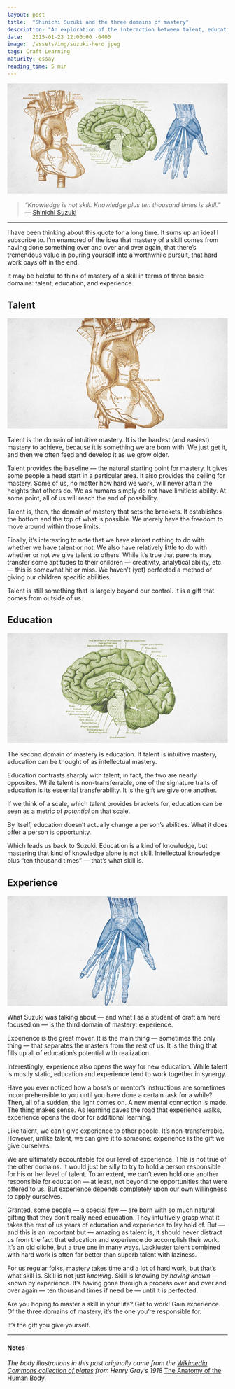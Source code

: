 ```yaml
---
layout: post
title:  "Shinichi Suzuki and the three domains of mastery"
description: "An exploration of the interaction between talent, education, and skill."
date:   2015-01-23 12:00:00 -0400
image:  /assets/img/suzuki-hero.jpeg
tags: Craft Learning
maturity: essay
reading_time: 5 min
---
```


![Old anatomical textbook prints of a heart, brain, and hand](/assets/img/suzuki-hero.jpeg)

> _“Knowledge is not skill. Knowledge plus ten thousand times is skill.”_   
> — [Shinichi Suzuki](http://en.wikipedia.org/wiki/Shinichi_Suzuki_(violinist))

---

<p class="dropCap">I have been thinking about this quote for a long time. It sums up an ideal I subscribe to. I’m enamored of the idea that mastery of a skill comes from having done something over and over and over again, that there’s tremendous value in pouring yourself into a worthwhile pursuit, that hard work pays off in the end.</p>

It may be helpful to think of mastery of a skill in terms of three basic domains: talent, education, and experience.

## Talent

![An old anatomical textbook print of a heart](/assets/img/suzuki-heart.jpeg)

Talent is the domain of intuitive mastery. It is the hardest (and easiest) mastery to achieve, because it is something we are born with. We just get it, and then we often feed and develop it as we grow older.

Talent provides the baseline — the natural starting point for mastery. It gives some people a head start in a particular area. It also provides the ceiling for mastery. Some of us, no matter how hard we work, will never attain the heights that others do. We as humans simply do not have limitless ability. At some point, all of us will reach the end of possibility.

Talent is, then, the domain of mastery that sets the brackets. It establishes the bottom and the top of what is possible. We merely have the freedom to move around within those limits.

Finally, it’s interesting to note that we have almost nothing to do with whether we have talent or not. We also have relatively little to do with whether or not we give talent to others. While it’s true that parents may transfer some aptitudes to their children — creativity, analytical ability, etc. — this is somewhat hit or miss. We haven’t (yet) perfected a method of giving our children specific abilities.

Talent is still something that is largely beyond our control. It is a gift that comes from outside of us.

## Education

![An old anatomical textbook print of a brain](/assets/img/suzuki-brain.jpeg)

The second domain of mastery is education. If talent is intuitive mastery, education can be thought of as intellectual mastery.

Education contrasts sharply with talent; in fact, the two are nearly opposites. While talent is non-transferrable, one of the signature traits of education is its essential transferability. It is the gift we give one another.

If we think of a scale, which talent provides brackets for, education can be seen as a metric of _potential_ on that scale.

By itself, education doesn’t actually change a person’s abilities. What it does offer a person is opportunity.

Which leads us back to Suzuki. Education is a kind of knowledge, but mastering that kind of knowledge alone is not skill. Intellectual knowledge plus “ten thousand times” — that’s what skill is.

## Experience

![An old anatomical textbook print of a hand](/assets/img/suzuki-hand.jpeg)

What Suzuki was talking about — and what I as a student of craft am here focused on — is the third domain of mastery: experience.

Experience is the great mover. It is the main thing — sometimes the only thing — that separates the masters from the rest of us. It is the thing that fills up all of education’s potential with realization.

Interestingly, experience also opens the way for new education. While talent is mostly static, education and experience tend to work together in synergy.

Have you ever noticed how a boss’s or mentor’s instructions are sometimes incomprehensible to you until you have done a certain task for a while? Then, all of a sudden, the light comes on. A new mental connection is made. The thing makes sense. As learning paves the road that experience walks, experience opens the door for additional learning.

Like talent, we can’t give experience to other people. It’s non-transferrable. However, unlike talent, we can give it to someone: experience is the gift we give ourselves.

We are ultimately accountable for our level of experience. This is not true of the other domains. It would just be silly to try to hold a person responsible for his or her level of talent. To an extent, we can’t even hold one another responsible for education — at least, not beyond the opportunities that were offered to us. But experience depends completely upon our own willingness to apply ourselves.

Granted, some people — a special few — are born with so much natural gifting that they don’t really need education. They intuitively grasp what it takes the rest of us years of education and experience to lay hold of. But — and this is an important but — amazing as talent is, it should never distract us from the fact that education and experience do accomplish their work.
It’s an old cliché, but a true one in many ways. Lackluster talent combined with hard work is often far better than superb talent with laziness.

For us regular folks, mastery takes time and a lot of hard work, but that’s what skill is. Skill is not just _knowing_. Skill is knowing by _having known_ — known by experience. It’s having gone through a process over and over and over again — ten thousand times if need be — until it is perfected.

Are you hoping to master a skill in your life? Get to work! Gain experience. Of the three domains of mastery, it’s the one you’re responsible for.

It’s the gift you give yourself.

---

#### Notes

_The body illustrations in this post originally came from the [Wikimedia Commons collection of plates](http://commons.wikimedia.org/wiki/Category:Gray's_Anatomy_plates) from Henry Gray’s 1918_ [The Anatomy of the Human Body](http://en.wikipedia.org/wiki/Gray%27s_Anatomy).